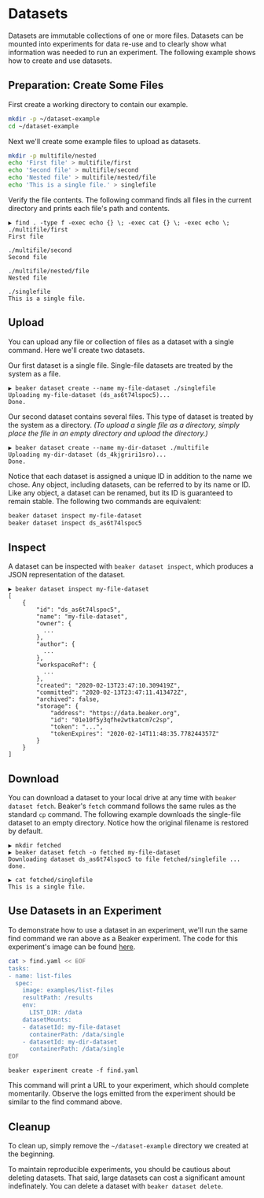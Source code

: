 # Datasets

Datasets are immutable collections of one or more files.  Datasets can be mounted into experiments
for data re-use and to clearly show what information was needed to run an experiment.
The following example shows how to create and use datasets.

## Preparation: Create Some Files

First create a working directory to contain our example.

```bash
mkdir -p ~/dataset-example
cd ~/dataset-example
```

Next we'll create some example files to upload as datasets.

```bash
mkdir -p multifile/nested
echo 'First file' > multifile/first
echo 'Second file' > multifile/second
echo 'Nested file' > multifile/nested/file
echo 'This is a single file.' > singlefile
```

Verify the file contents. The following command finds all files in the current
directory and prints each file's path and contents.

```
▶ find . -type f -exec echo {} \; -exec cat {} \; -exec echo \;
./multifile/first
First file

./multifile/second
Second file

./multifile/nested/file
Nested file

./singlefile
This is a single file.
```

## Upload

You can upload any file or collection of files as a dataset with a single command. Here we'll create
two datasets.

Our first dataset is a single file. Single-file datasets are treated by the system as a file.

```
▶ beaker dataset create --name my-file-dataset ./singlefile
Uploading my-file-dataset (ds_as6t74lspoc5)...
Done.
```

Our second dataset contains several files. This type of dataset is treated by the system as a
directory. _(To upload a single file as a directory, simply place the file in an empty directory and
upload the directory.)_

```
▶ beaker dataset create --name my-dir-dataset ./multifile
Uploading my-dir-dataset (ds_4kjgriri1sro)...
Done.
```

Notice that each dataset is assigned a unique ID in addition to the name we chose. Any object,
including datasets, can be referred to by its name or ID. Like any object, a dataset can be renamed,
but its ID is guaranteed to remain stable. The following two commands are equivalent:

```bash
beaker dataset inspect my-file-dataset
beaker dataset inspect ds_as6t74lspoc5
```

## Inspect

A dataset can be inspected with `beaker dataset inspect`, which produces a JSON representation of
the dataset.

```
▶ beaker dataset inspect my-file-dataset
[
    {
        "id": "ds_as6t74lspoc5",
        "name": "my-file-dataset",
        "owner": {
          ...
        },
        "author": {
          ...
        },
        "workspaceRef": {
          ...
        },
        "created": "2020-02-13T23:47:10.309419Z",
        "committed": "2020-02-13T23:47:11.413472Z",
        "archived": false,
        "storage": {
            "address": "https://data.beaker.org",
            "id": "01e10f5y3qfhe2wtkatcm7c2sp",
            "token": "...",
            "tokenExpires": "2020-02-14T11:48:35.778244357Z"
        }
    }
]
```

## Download

You can download a dataset to your local drive at any time with `beaker dataset fetch`. Beaker's
`fetch` command follows the same rules as the standard `cp` command. The following example downloads
the single-file dataset to an empty directory. Notice how the original filename is restored by default.

```
▶ mkdir fetched
▶ beaker dataset fetch -o fetched my-file-dataset
Downloading dataset ds_as6t74lspoc5 to file fetched/singlefile ... done.

▶ cat fetched/singlefile
This is a single file.
```

## Use Datasets in an Experiment

To demonstrate how to use a dataset in an experiment, we'll run the same find command we ran above
as a Beaker experiment. The code for this experiment's image can be found
[here](../examples/list-files).

```bash
cat > find.yaml << EOF
tasks:
- name: list-files
  spec:
    image: examples/list-files
    resultPath: /results
    env:
      LIST_DIR: /data
    datasetMounts:
    - datasetId: my-file-dataset
      containerPath: /data/single
    - datasetId: my-dir-dataset
      containerPath: /data/single
EOF
```
```
beaker experiment create -f find.yaml
```

This command will print a URL to your experiment, which should complete momentarily. Observe the
logs emitted from the experiment should be similar to the find command above.

## Cleanup

To clean up, simply remove the `~/dataset-example` directory we created at the beginning.

To maintain reproducible experiments, you should be cautious about deleting datasets.  That said,
large datasets can cost a significant amount indefinately.  You can delete a dataset with
`beaker dataset delete`.

